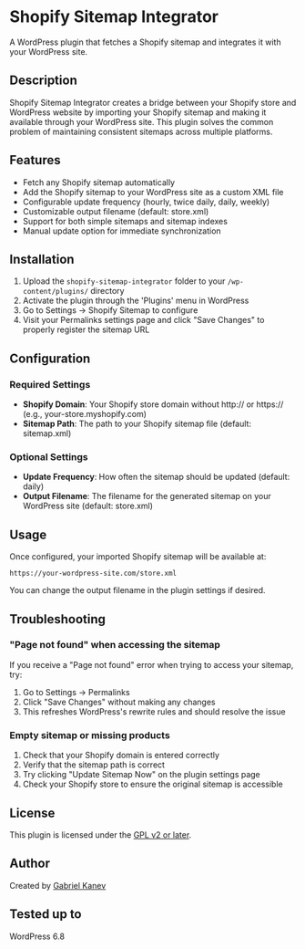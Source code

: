 # Shopify Sitemap Integrator

A WordPress plugin that fetches a Shopify sitemap and integrates it with your WordPress site.

## Description

Shopify Sitemap Integrator creates a bridge between your Shopify store and WordPress website by importing your Shopify sitemap and making it available through your WordPress site. This plugin solves the common problem of maintaining consistent sitemaps across multiple platforms.

## Features

- Fetch any Shopify sitemap automatically
- Add the Shopify sitemap to your WordPress site as a custom XML file
- Configurable update frequency (hourly, twice daily, daily, weekly)
- Customizable output filename (default: store.xml)
- Support for both simple sitemaps and sitemap indexes
- Manual update option for immediate synchronization

## Installation

1. Upload the `shopify-sitemap-integrator` folder to your `/wp-content/plugins/` directory
2. Activate the plugin through the 'Plugins' menu in WordPress
3. Go to Settings → Shopify Sitemap to configure
4. Visit your Permalinks settings page and click "Save Changes" to properly register the sitemap URL

## Configuration

### Required Settings

- **Shopify Domain**: Your Shopify store domain without http:// or https:// (e.g., your-store.myshopify.com)
- **Sitemap Path**: The path to your Shopify sitemap file (default: sitemap.xml)

### Optional Settings

- **Update Frequency**: How often the sitemap should be updated (default: daily)
- **Output Filename**: The filename for the generated sitemap on your WordPress site (default: store.xml)

## Usage

Once configured, your imported Shopify sitemap will be available at:

```
https://your-wordpress-site.com/store.xml
```

You can change the output filename in the plugin settings if desired.

## Troubleshooting

### "Page not found" when accessing the sitemap

If you receive a "Page not found" error when trying to access your sitemap, try:

1. Go to Settings → Permalinks
2. Click "Save Changes" without making any changes
3. This refreshes WordPress's rewrite rules and should resolve the issue

### Empty sitemap or missing products

1. Check that your Shopify domain is entered correctly
2. Verify that the sitemap path is correct
3. Try clicking "Update Sitemap Now" on the plugin settings page
4. Check your Shopify store to ensure the original sitemap is accessible

## License

This plugin is licensed under the [GPL v2 or later](http://www.gnu.org/licenses/gpl-2.0.html).

## Author

Created by [Gabriel Kanev](https://gkanev.com)

## Tested up to

WordPress 6.8
